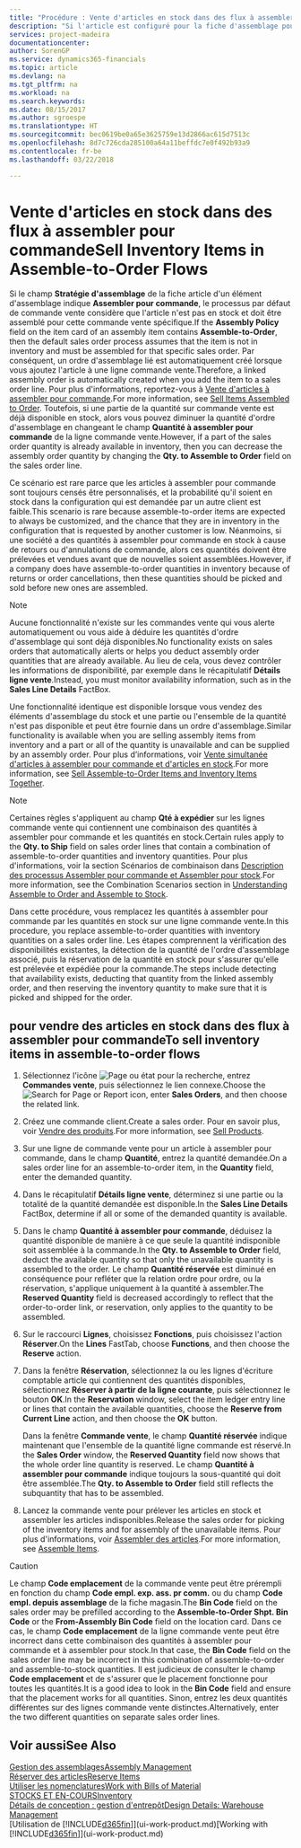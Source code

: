 ```yaml
---
title: "Procédure : Vente d'articles en stock dans des flux à assembler pour commande | Microsoft Docs"
description: "Si l'article est configuré pour la fiche d'assemblage pour commande, le processus par défaut de commande vente considère que l'article n'est pas en stock et doit être assemblé pour cette commande vente spécifique. Par conséquent, un ordre d'assemblage lié est automatiquement créé lorsque vous ajoutez l'article à une ligne commande vente."
services: project-madeira
documentationcenter: 
author: SorenGP
ms.service: dynamics365-financials
ms.topic: article
ms.devlang: na
ms.tgt_pltfrm: na
ms.workload: na
ms.search.keywords: 
ms.date: 08/15/2017
ms.author: sgroespe
ms.translationtype: HT
ms.sourcegitcommit: bec0619be0a65e3625759e13d2866ac615d7513c
ms.openlocfilehash: 8d7c726cda285100a64a11beffdc7e0f492b93a9
ms.contentlocale: fr-be
ms.lasthandoff: 03/22/2018

---
```

# <a name="sell-inventory-items-in-assemble-to-order-flows"></a><span data-ttu-id="ab0d7-104">Vente d'articles en stock dans des flux à assembler pour commande</span><span class="sxs-lookup"><span data-stu-id="ab0d7-104">Sell Inventory Items in Assemble-to-Order Flows</span></span>
<span data-ttu-id="ab0d7-105">Si le champ **Stratégie d'assemblage** de la fiche article d'un élément d'assemblage indique **Assembler pour commande**, le processus par défaut de commande vente considère que l'article n'est pas en stock et doit être assemblé pour cette commande vente spécifique.</span><span class="sxs-lookup"><span data-stu-id="ab0d7-105">If the **Assembly Policy** field on the item card of an assembly item contains **Assemble-to-Order**, then the default sales order process assumes that the item is not in inventory and must be assembled for that specific sales order.</span></span> <span data-ttu-id="ab0d7-106">Par conséquent, un ordre d'assemblage lié est automatiquement créé lorsque vous ajoutez l'article à une ligne commande vente.</span><span class="sxs-lookup"><span data-stu-id="ab0d7-106">Therefore, a linked assembly order is automatically created when you add the item to a sales order line.</span></span> <span data-ttu-id="ab0d7-107">Pour plus d'informations, reportez-vous à [Vente d'articles à assembler pour commande](assembly-how-to-sell-items-assembled-to-order.md).</span><span class="sxs-lookup"><span data-stu-id="ab0d7-107">For more information, see [Sell Items Assembled to Order](assembly-how-to-sell-items-assembled-to-order.md).</span></span> <span data-ttu-id="ab0d7-108">Toutefois, si une partie de la quantité sur commande vente est déjà disponible en stock, alors vous pouvez diminuer la quantité d'ordre d'assemblage en changeant le champ **Quantité à assembler pour commande** de la ligne commande vente.</span><span class="sxs-lookup"><span data-stu-id="ab0d7-108">However, if a part of the sales order quantity is already available in inventory, then you can decrease the assembly order quantity by changing the **Qty. to Assemble to Order** field on the sales order line.</span></span>  

<span data-ttu-id="ab0d7-109">Ce scénario est rare parce que les articles à assembler pour commande sont toujours censés être personnalisés, et la probabilité qu'il soient en stock dans la configuration qui est demandée par un autre client est faible.</span><span class="sxs-lookup"><span data-stu-id="ab0d7-109">This scenario is rare because assemble-to-order items are expected to always be customized, and the chance that they are in inventory in the configuration that is requested by another customer is low.</span></span> <span data-ttu-id="ab0d7-110">Néanmoins, si une société a des quantités à assembler pour commande en stock à cause de retours ou d'annulations de commande, alors ces quantités doivent être prélevées et vendues avant que de nouvelles soient assemblées.</span><span class="sxs-lookup"><span data-stu-id="ab0d7-110">However, if a company does have assemble-to-order quantities in inventory because of returns or order cancellations, then these quantities should be picked and sold before new ones are assembled.</span></span>  

> [!NOTE]  
>  <span data-ttu-id="ab0d7-111">Aucune fonctionnalité n'existe sur les commandes vente qui vous alerte automatiquement ou vous aide à déduire les quantités d'ordre d'assemblage qui sont déjà disponibles.</span><span class="sxs-lookup"><span data-stu-id="ab0d7-111">No functionality exists on sales orders that automatically alerts or helps you deduct assembly order quantities that are already available.</span></span> <span data-ttu-id="ab0d7-112">Au lieu de cela, vous devez contrôler les informations de disponibilité, par exemple dans le récapitulatif **Détails ligne vente**.</span><span class="sxs-lookup"><span data-stu-id="ab0d7-112">Instead, you must monitor availability information, such as in the **Sales Line Details** FactBox.</span></span>  

<span data-ttu-id="ab0d7-113">Une fonctionnalité identique est disponible lorsque vous vendez des éléments d'assemblage du stock et une partie ou l'ensemble de la quantité n'est pas disponible et peut être fournie dans un ordre d'assemblage.</span><span class="sxs-lookup"><span data-stu-id="ab0d7-113">Similar functionality is available when you are selling assembly items from inventory and a part or all of the quantity is unavailable and can be supplied by an assembly order.</span></span> <span data-ttu-id="ab0d7-114">Pour plus d’informations, voir [Vente simultanée d'articles à assembler pour commande et d'articles en stock](assembly-how-to-sell-assemble-to-order-items-and-inventory-items-together.md).</span><span class="sxs-lookup"><span data-stu-id="ab0d7-114">For more information, see [Sell Assemble-to-Order Items and Inventory Items Together](assembly-how-to-sell-assemble-to-order-items-and-inventory-items-together.md).</span></span>  

> [!NOTE]  
>  <span data-ttu-id="ab0d7-115">Certaines règles s'appliquent au champ **Qté à expédier** sur les lignes commande vente qui contiennent une combinaison des quantités à assembler pour commande et les quantités en stock.</span><span class="sxs-lookup"><span data-stu-id="ab0d7-115">Certain rules apply to the **Qty. to Ship** field on sales order lines that contain a combination of assemble-to-order quantities and inventory quantities.</span></span> <span data-ttu-id="ab0d7-116">Pour plus d'informations, voir la section Scénarios de combinaison dans [Description des processus Assembler pour commande et Assembler pour stock](assembly-assemble-to-order-or-assemble-to-stock.md).</span><span class="sxs-lookup"><span data-stu-id="ab0d7-116">For more information, see the Combination Scenarios section in [Understanding Assemble to Order and Assemble to Stock](assembly-assemble-to-order-or-assemble-to-stock.md).</span></span>  

<span data-ttu-id="ab0d7-117">Dans cette procédure, vous remplacez les quantités à assembler pour commande par les quantités en stock sur une ligne commande vente.</span><span class="sxs-lookup"><span data-stu-id="ab0d7-117">In this procedure, you replace assemble-to-order quantities with inventory quantities on a sales order line.</span></span> <span data-ttu-id="ab0d7-118">Les étapes comprennent la vérification des disponibilités existantes, la détection de la quantité de l'ordre d'assemblage associé, puis la réservation de la quantité en stock pour s'assurer qu'elle est prélevée et expédiée pour la commande.</span><span class="sxs-lookup"><span data-stu-id="ab0d7-118">The steps include detecting that availability exists, deducting that quantity from the linked assembly order, and then reserving the inventory quantity to make sure that it is picked and shipped for the order.</span></span>  

## <a name="to-sell-inventory-items-in-assemble-to-order-flows"></a><span data-ttu-id="ab0d7-119">pour vendre des articles en stock dans des flux à assembler pour commande</span><span class="sxs-lookup"><span data-stu-id="ab0d7-119">To sell inventory items in assemble-to-order flows</span></span>  
1.  <span data-ttu-id="ab0d7-120">Sélectionnez l'icône ![Page ou état pour la recherche](media/ui-search/search_small.png "Page ou état pour la recherche"), entrez **Commandes vente**, puis sélectionnez le lien connexe.</span><span class="sxs-lookup"><span data-stu-id="ab0d7-120">Choose the ![Search for Page or Report](media/ui-search/search_small.png "Search for Page or Report icon") icon, enter **Sales Orders**, and then choose the related link.</span></span>  
2.  <span data-ttu-id="ab0d7-121">Créez une commande client.</span><span class="sxs-lookup"><span data-stu-id="ab0d7-121">Create a sales order.</span></span> <span data-ttu-id="ab0d7-122">Pour en savoir plus, voir [Vendre des produits](sales-how-sell-products.md).</span><span class="sxs-lookup"><span data-stu-id="ab0d7-122">For more information, see [Sell Products](sales-how-sell-products.md).</span></span>  
3.  <span data-ttu-id="ab0d7-123">Sur une ligne de commande vente pour un article à assembler pour commande, dans le champ **Quantité**, entrez la quantité demandée.</span><span class="sxs-lookup"><span data-stu-id="ab0d7-123">On a sales order line for an assemble-to-order item, in the **Quantity** field, enter the demanded quantity.</span></span>  
4.  <span data-ttu-id="ab0d7-124">Dans le récapitulatif **Détails ligne vente**, déterminez si une partie ou la totalité de la quantité demandée est disponible.</span><span class="sxs-lookup"><span data-stu-id="ab0d7-124">In the **Sales Line Details** FactBox, determine if all or some of the demanded quantity is available.</span></span>  
5.  <span data-ttu-id="ab0d7-125">Dans le champ **Quantité à assembler pour commande**, déduisez la quantité disponible de manière à ce que seule la quantité indisponible soit assemblée à la commande.</span><span class="sxs-lookup"><span data-stu-id="ab0d7-125">In the **Qty. to Assemble to Order** field, deduct the available quantity so that only the unavailable quantity is assembled to the order.</span></span> <span data-ttu-id="ab0d7-126">Le champ **Quantité réservée** est diminué en conséquence pour refléter que la relation ordre pour ordre, ou la réservation, s'applique uniquement à la quantité à assembler.</span><span class="sxs-lookup"><span data-stu-id="ab0d7-126">The **Reserved Quantity** field is decreased accordingly to reflect that the order-to-order link, or reservation, only applies to the quantity to be assembled.</span></span>  
6.  <span data-ttu-id="ab0d7-127">Sur le raccourci **Lignes**, choisissez **Fonctions**, puis choisissez l'action **Réserver**.</span><span class="sxs-lookup"><span data-stu-id="ab0d7-127">On the **Lines** FastTab, choose **Functions**, and then choose the **Reserve** action.</span></span>  
7.  <span data-ttu-id="ab0d7-128">Dans la fenêtre **Réservation**, sélectionnez la ou les lignes d'écriture comptable article qui contiennent des quantités disponibles, sélectionnez **Réserver à partir de la ligne courante**, puis sélectionnez le bouton **OK**.</span><span class="sxs-lookup"><span data-stu-id="ab0d7-128">In the **Reservation** window, select the item ledger entry line or lines that contain the available quantities, choose the **Reserve from Current Line** action, and then choose the **OK** button.</span></span>  

    <span data-ttu-id="ab0d7-129">Dans la fenêtre **Commande vente**, le champ **Quantité réservée** indique maintenant que l'ensemble de la quantité ligne commande est réservé.</span><span class="sxs-lookup"><span data-stu-id="ab0d7-129">In the **Sales Order** window, the **Reserved Quantity** field now shows that the whole order line quantity is reserved.</span></span> <span data-ttu-id="ab0d7-130">Le champ **Quantité à assembler pour commande** indique toujours la sous-quantité qui doit être assemblée.</span><span class="sxs-lookup"><span data-stu-id="ab0d7-130">The **Qty. to Assemble to Order** field still reflects the subquantity that has to be assembled.</span></span>  

8.  <span data-ttu-id="ab0d7-131">Lancez la commande vente pour prélever les articles en stock et assembler les articles indisponibles.</span><span class="sxs-lookup"><span data-stu-id="ab0d7-131">Release the sales order for picking of the inventory items and for assembly of the unavailable items.</span></span> <span data-ttu-id="ab0d7-132">Pour plus d'informations, voir [Assembler des articles](assembly-how-to-assemble-items.md).</span><span class="sxs-lookup"><span data-stu-id="ab0d7-132">For more information, see [Assemble Items](assembly-how-to-assemble-items.md).</span></span>  

> [!CAUTION]  
>  <span data-ttu-id="ab0d7-133">Le champ **Code emplacement** de la commande vente peut être prérempli en fonction du champ **Code empl. exp. ass. pr comm.** ou du champ **Code empl. depuis assemblage** de la fiche magasin.</span><span class="sxs-lookup"><span data-stu-id="ab0d7-133">The **Bin Code** field on the sales order may be prefilled according to the **Assemble-to-Order Shpt. Bin Code** or the **From-Assembly Bin Code** field on the location card.</span></span> <span data-ttu-id="ab0d7-134">Dans ce cas, le champ **Code emplacement** de la ligne commande vente peut être incorrect dans cette combinaison des quantités à assembler pour commande et à assembler pour stock.</span><span class="sxs-lookup"><span data-stu-id="ab0d7-134">In that case, the **Bin Code** field on the sales order line may be incorrect in this combination of assemble-to-order and assemble-to-stock quantities.</span></span> <span data-ttu-id="ab0d7-135">Il est judicieux de consulter le champ **Code emplacement** et de s'assurer que le placement fonctionne pour toutes les quantités.</span><span class="sxs-lookup"><span data-stu-id="ab0d7-135">It is a good idea to look in the **Bin Code** field and ensure that the placement works for all quantities.</span></span> <span data-ttu-id="ab0d7-136">Sinon, entrez les deux quantités différentes sur des lignes commande vente distinctes.</span><span class="sxs-lookup"><span data-stu-id="ab0d7-136">Alternatively, enter the two different quantities on separate sales order lines.</span></span>  

## <a name="see-also"></a><span data-ttu-id="ab0d7-137">Voir aussi</span><span class="sxs-lookup"><span data-stu-id="ab0d7-137">See Also</span></span>  
[<span data-ttu-id="ab0d7-138">Gestion des assemblages</span><span class="sxs-lookup"><span data-stu-id="ab0d7-138">Assembly Management</span></span>](assembly-assemble-items.md)  
[<span data-ttu-id="ab0d7-139">Réserver des articles</span><span class="sxs-lookup"><span data-stu-id="ab0d7-139">Reserve Items</span></span>](inventory-how-to-reserve-items.md)  
[<span data-ttu-id="ab0d7-140">Utiliser les nomenclatures</span><span class="sxs-lookup"><span data-stu-id="ab0d7-140">Work with Bills of Material</span></span>](inventory-how-work-BOMs.md)  
[<span data-ttu-id="ab0d7-141">STOCKS ET EN-COURS</span><span class="sxs-lookup"><span data-stu-id="ab0d7-141">Inventory</span></span>](inventory-manage-inventory.md)  
[<span data-ttu-id="ab0d7-142">Détails de conception : gestion d'entrepôt</span><span class="sxs-lookup"><span data-stu-id="ab0d7-142">Design Details: Warehouse Management</span></span>](design-details-warehouse-management.md)  
<span data-ttu-id="ab0d7-143">[Utilisation de [!INCLUDE[d365fin](includes/d365fin_md.md)]](ui-work-product.md)</span><span class="sxs-lookup"><span data-stu-id="ab0d7-143">[Working with [!INCLUDE[d365fin](includes/d365fin_md.md)]](ui-work-product.md)</span></span>

